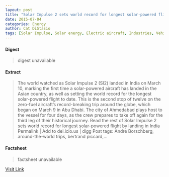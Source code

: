 ```yaml
---
layout: post
title: "Solar Impulse 2 sets world record for longest solar-powered flight by landing in India"
date: 2015-07-04
categories: Energy
author: Cat DiStasio
tags: [Solar Impulse, Solar energy, Electric aircraft, Industries, Vehicles, Energy, Technology, Artificial objects, Aircraft, Aerospace engineering, Aeronautics, Aviation]
---
```



#### Digest
>digest unavailable

#### Extract
>The world watched as Solar Impulse 2 (SI2) landed in India on March 10, marking the first time a solar-powered aircraft has landed in the Asian country, as well as setting the world record for the longest solar-powered flight to date. This is the second stop of twelve on the zero-fuel aircraft&#8217;s record-breaking trip around the globe, which began on March 9 in Abu Dhabi. The city of Ahmedabad plays host to the vessel for four days, as the crew prepares to take off again for the third leg of their historical journey. Read the rest of Solar Impulse 2 sets world record for longest solar-powered flight by landing in India Permalink | Add to del.icio.us | digg Post tags: Andre Borschberg, around-the-world trips, bertrand piccard,...

#### Factsheet
>factsheet unavailable

[Visit Link](http://inhabitat.com/solar-impulse-2-sets-world-record-for-longest-solar-powered-flight-by-landing-in-india/)


